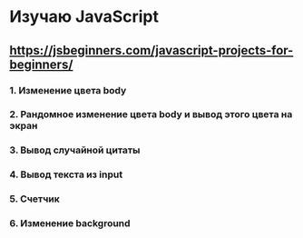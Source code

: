 # Изучаю JavaScript

## https://jsbeginners.com/javascript-projects-for-beginners/

### 1. Изменение цвета body

### 2. Рандомное изменение цвета body и вывод этого цвета на экран

### 3. Вывод случайной цитаты

### 4. Вывод текста из input

### 5. Счетчик

### 6. Изменение background

